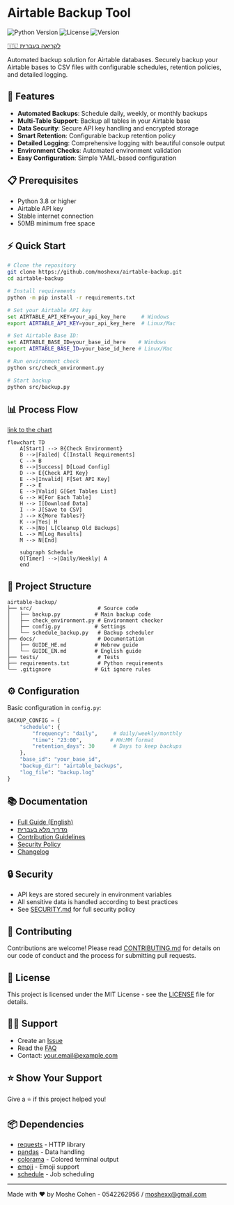 # Airtable Backup Tool

![Python Version](https://img.shields.io/badge/python-3.8%2B-blue)
![License](https://img.shields.io/badge/license-MIT-green)
![Version](https://img.shields.io/badge/version-1.0.0-blue)

[🇮🇱 לקריאה בעברית](docs/GUIDE_HE.md)

Automated backup solution for Airtable databases. Securely backup your Airtable bases to CSV files with configurable schedules, retention policies, and detailed logging.

## 🚀 Features

- **Automated Backups**: Schedule daily, weekly, or monthly backups
- **Multi-Table Support**: Backup all tables in your Airtable base
- **Data Security**: Secure API key handling and encrypted storage
- **Smart Retention**: Configurable backup retention policy
- **Detailed Logging**: Comprehensive logging with beautiful console output
- **Environment Checks**: Automated environment validation
- **Easy Configuration**: Simple YAML-based configuration

## 📋 Prerequisites

- Python 3.8 or higher
- Airtable API key
- Stable internet connection
- 50MB minimum free space

## ⚡️ Quick Start

```bash
# Clone the repository
git clone https://github.com/moshexx/airtable-backup.git
cd airtable-backup

# Install requirements
python -m pip install -r requirements.txt

# Set your Airtable API key
set AIRTABLE_API_KEY=your_api_key_here     # Windows
export AIRTABLE_API_KEY=your_api_key_here  # Linux/Mac

# Set Airtable Base ID:
set AIRTABLE_BASE_ID=your_base_id_here    # Windows
export AIRTABLE_BASE_ID=your_base_id_here # Linux/Mac

# Run environment check
python src/check_environment.py

# Start backup
python src/backup.py
```

## 📊 Process Flow
[link to the chart](https://links.pasutomazia.co.il/backup-airtable-en-chart)
```mermaid
flowchart TD
    A[Start] --> B{Check Environment}
    B -->|Failed| C[Install Requirements]
    C --> B
    B -->|Success| D[Load Config]
    D --> E{Check API Key}
    E -->|Invalid| F[Set API Key]
    F --> E
    E -->|Valid| G[Get Tables List]
    G --> H[For Each Table]
    H --> I[Download Data]
    I --> J[Save to CSV]
    J --> K{More Tables?}
    K -->|Yes| H
    K -->|No| L[Cleanup Old Backups]
    L --> M[Log Results]
    M --> N[End]
    
    subgraph Schedule
    O[Timer] -->|Daily/Weekly| A
    end
```

## 📁 Project Structure

```
airtable-backup/
├── src/                     # Source code
│   ├── backup.py           # Main backup code
│   ├── check_environment.py # Environment checker
│   ├── config.py           # Settings
│   └── schedule_backup.py   # Backup scheduler
├── docs/                    # Documentation
│   ├── GUIDE_HE.md         # Hebrew guide
│   └── GUIDE_EN.md         # English guide
├── tests/                   # Tests
├── requirements.txt         # Python requirements
└── .gitignore              # Git ignore rules
```

## ⚙️ Configuration

Basic configuration in `config.py`:

```python
BACKUP_CONFIG = {
    "schedule": {
        "frequency": "daily",     # daily/weekly/monthly
        "time": "23:00",         # HH:MM format
        "retention_days": 30      # Days to keep backups
    },
    "base_id": "your_base_id",
    "backup_dir": "airtable_backups",
    "log_file": "backup.log"
}
```

## 📚 Documentation

- [Full Guide (English)](docs/GUIDE_EN.md)
- [מדריך מלא בעברית](docs/GUIDE_HE.md)
- [Contribution Guidelines](CONTRIBUTING.md)
- [Security Policy](SECURITY.md)
- [Changelog](CHANGELOG.md)

## 🔒 Security

- API keys are stored securely in environment variables
- All sensitive data is handled according to best practices
- See [SECURITY.md](SECURITY.md) for full security policy

## 🤝 Contributing

Contributions are welcome! Please read [CONTRIBUTING.md](CONTRIBUTING.md) for details on our code of conduct and the process for submitting pull requests.

## 📝 License

This project is licensed under the MIT License - see the [LICENSE](LICENSE) file for details.

## 🙋‍♂️ Support

- Create an [Issue](https://github.com/moshexx/airtable-backup/issues)
- Read the [FAQ](docs/FAQ.md)
- Contact: your.email@example.com

## ⭐️ Show Your Support

Give a ⭐️ if this project helped you!

## 📦 Dependencies

- [requests](https://pypi.org/project/requests/) - HTTP library
- [pandas](https://pypi.org/project/pandas/) - Data handling
- [colorama](https://pypi.org/project/colorama/) - Colored terminal output
- [emoji](https://pypi.org/project/emoji/) - Emoji support
- [schedule](https://pypi.org/project/schedule/) - Job scheduling

---
Made with ❤️ by Moshe Cohen - 0542262956 / moshexx@gmail.com